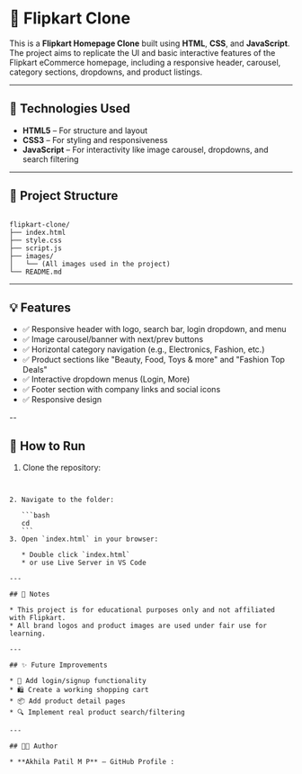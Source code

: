 
# 🛒 Flipkart Clone

This is a **Flipkart Homepage Clone** built using **HTML**, **CSS**, and **JavaScript**. The project aims to replicate the UI and basic interactive features of the Flipkart eCommerce homepage, including a responsive header, carousel, category sections, dropdowns, and product listings.

---

## 🔧 Technologies Used

- **HTML5** – For structure and layout
- **CSS3** – For styling and responsiveness
- **JavaScript** – For interactivity like image carousel, dropdowns, and search filtering

---

## 📁 Project Structure

```

flipkart-clone/
├── index.html
├── style.css
├── script.js
├── images/
│   └── (All images used in the project)
└── README.md

````

---

## 💡 Features

- ✅ Responsive header with logo, search bar, login dropdown, and menu
- ✅ Image carousel/banner with next/prev buttons
- ✅ Horizontal category navigation (e.g., Electronics, Fashion, etc.)
- ✅ Product sections like "Beauty, Food, Toys & more" and "Fashion Top Deals"
- ✅ Interactive dropdown menus (Login, More)
- ✅ Footer section with company links and social icons
- ✅ Responsive design 

--

## 🚀 How to Run

1. Clone the repository:
   ```bash
   
````

2. Navigate to the folder:

   ```bash
   cd 
   ```
3. Open `index.html` in your browser:

   * Double click `index.html`
   * or use Live Server in VS Code

---

## 📌 Notes

* This project is for educational purposes only and not affiliated with Flipkart.
* All brand logos and product images are used under fair use for learning.

---

## ✨ Future Improvements

* 🔐 Add login/signup functionality
* 🛍️ Create a working shopping cart
* 📦 Add product detail pages
* 🔍 Implement real product search/filtering

---

## 🧑‍💻 Author

* **Akhila Patil M P** – GitHub Profile : 
